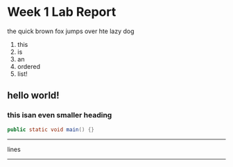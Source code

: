 # Week 1 Lab Report

the quick brown fox jumps over hte lazy dog

1. this
2. is
3. an 
4. ordered
5. list!

## hello world!

### this isan even smaller heading

```java
public static void main() {}
```

--- 

lines

---


